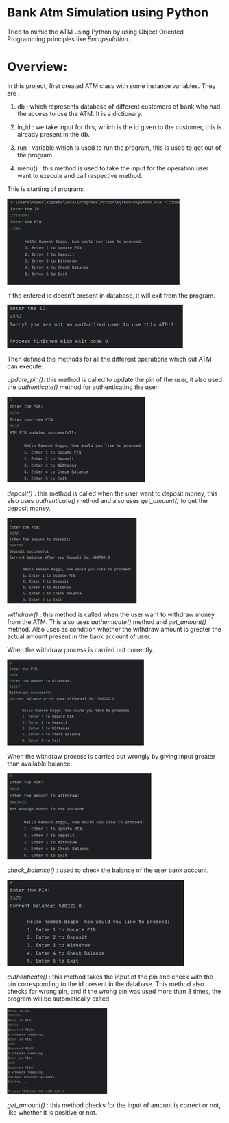 
# Bank Atm Simulation using Python

Tried to mimic the ATM using Python by using Object Oriented Programming principles like _Encapsulation_.
# Overview:

In this project, first created ATM class with some instance variables. They are :

1. db : which represents database of different customers of bank who had the access to use the ATM. It is a dictionary.

2. in_id : we take input for this, which is the id given to the customer, this is already present in the db.

3. run : variable which is used to run the program, this is used to get out of the program.

4. menu() : this method is used to take the input for the  operation user want to execute and call respective method.

This is starting of program:

<img src = "images/starting_atm.png" height="200">

if the entered id doesn't present in database, it will exit from the program.

<img src = "images/wrong_id.png" height="100">

Then defined the methods for all the different operations which out ATM can execute.

_update_pin()_: this method is called to update the pin of the user, it  also used the _authenticate()_ method for authenticating the user.

<img src = "images/update_pin.png" height="200">

_deposit()_ : this method is called when the user want to deposit money, this also uses _authenticate()_ method and also uses _get_amount()_ to get the deposit money.

<img src = "images/deposit.png" height="200">

_withdraw()_ : this method is called when the user want to withdraw money from the ATM. This also uses _authenticate()_ method and _get_amount()_ method. Also uses as condition whether the withdraw amount is greater the actual amount present in the bank account of user.

When the withdraw process is carried out correctly.

<img src = "images/withdraw_correct.png" height="200">

When the withdraw process is carried out wrongly by giving input greater than available balance.

<img src = "images/withdraw_wrong.png" height="200">

_check_balance()_ : used to check the balance of the user bank account.

<img src = "images/check_balance.png" height="200">

_authenticate()_ : this method takes the input of the pin and check with the pin corresponding to the id present in the database. This method also checks for wrong pin, and if the wrong pin was used more than 3 times, the program will be automatically exited.

<img src = "images/wrong_pin.png" height="200">

_get_amount()_ : this method checks for the input of amount is correct or not, like whether it is positive or not.


